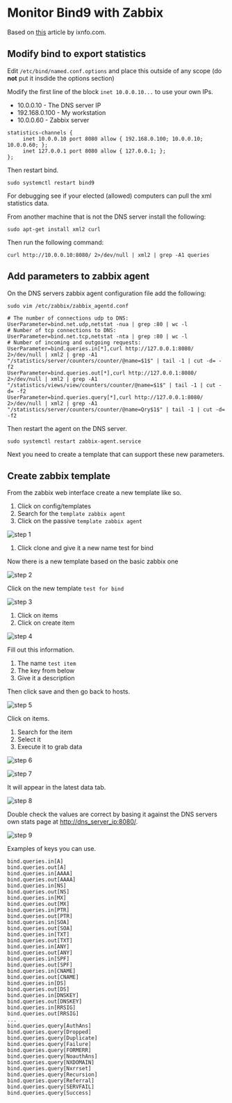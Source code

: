 # Monitor Bind9 with Zabbix

Based on [this](https://ixnfo.com/en/monitoring-bind9-in-zabbix.html) article by ixnfo.com.

## Modify bind to export statistics

Edit `/etc/bind/named.conf.options` and place this outside of any scope (do **not** put it insdide the options section)

Modify the first line of the block `inet 10.0.0.10...` to use your own IPs.

* 10.0.0.10 - The DNS server IP
* 192.168.0.100 - My workstation
* 10.0.0.60 - Zabbix server

```none
statistics-channels { 
     inet 10.0.0.10 port 8080 allow { 192.168.0.100; 10.0.0.10; 10.0.0.60; }; 
     inet 127.0.0.1 port 8080 allow { 127.0.0.1; }; 
};
```

Then restart bind.

```none
sudo systemctl restart bind9
```

For debugging see if your elected (allowed) computers can pull the xml statistics data.

From another machine that is not the DNS server install the following:

```none
sudo apt-get install xml2 curl
```

Then run the following command:

```none
curl http://10.0.0.10:8080/ 2>/dev/null | xml2 | grep -A1 queries
```

## Add parameters to zabbix agent

On the DNS servers zabbix agent configuration file add the following:

```none
sudo vim /etc/zabbix/zabbix_agentd.conf
```

```none
# The number of connections udp to DNS:
UserParameter=bind.net.udp,netstat -nua | grep :80 | wc -l
# Number of tcp connections to DNS:
UserParameter=bind.net.tcp,netstat -nta | grep :80 | wc -l
# Number of incoming and outgoing requests:
UserParameter=bind.queries.in[*],curl http://127.0.0.1:8080/ 2>/dev/null | xml2 | grep -A1 "/statistics/server/counters/counter/@name=$1$" | tail -1 | cut -d= -f2
UserParameter=bind.queries.out[*],curl http://127.0.0.1:8080/ 2>/dev/null | xml2 | grep -A1 "/statistics/views/view/counters/counter/@name=$1$" | tail -1 | cut -d= -f2
UserParameter=bind.queries.query[*],curl http://127.0.0.1:8080/ 2>/dev/null | xml2 | grep -A1 "/statistics/server/counters/counter/@name=Qry$1$" | tail -1 | cut -d= -f2
```

Then restart the agent on the DNS server.

```none
sudo systemctl restart zabbix-agent.service
```

Next you need to create a template that can support these new parameters.

## Create zabbix template

From the zabbix web interface create a new template like so.

1. Click on config/templates
2. Search for the `template zabbix agent`
3. Click on the passive `template zabbix agent`

![step 1](https://media.discordapp.net/attachments/744488560060792872/889454240903340042/unknown.png?width=810&height=286)

1. Click clone and give it a new name test for bind

Now there is a new template based on the basic zabbix one

![step 2](https://media.discordapp.net/attachments/744488560060792872/889454512530681866/unknown.png?width=810&height=422)

Click on the new template `test for bind`

![step 3](https://media.discordapp.net/attachments/744488560060792872/889454683255607296/unknown.png?width=810&height=395)

1. Click on items
2. Click on create item

![step 4](https://media.discordapp.net/attachments/744488560060792872/889454857583489024/unknown.png?width=810&height=245)

Fill out this information.

1. The name `test item`
2. The key from below
3. Give it a description

Then click save and then go back to hosts.

![step 5](https://media.discordapp.net/attachments/744488560060792872/889455046960492564/unknown.png?width=810&height=608)

Click on items.

1. Search for the item
2. Select it
3. Execute it to grab data

![step 6](https://media.discordapp.net/attachments/744488560060792872/889455494815694868/unknown.png?width=810&height=231)

![step 7](https://media.discordapp.net/attachments/744488560060792872/889455647328989194/unknown.png?width=810&height=347)

It will appear in the latest data tab.

![step 8](https://media.discordapp.net/attachments/744488560060792872/889455934185811998/unknown.png?width=810&height=283)

Double check the values are correct by basing it against the DNS servers own stats page at [http://dns_server_ip:8080/](http://dns_server_ip:8080/).

![step 9](https://media.discordapp.net/attachments/744488560060792872/889456179200262144/unknown.png)

Examples of keys you can use.

```none
bind.queries.in[A]
bind.queries.out[A]
bind.queries.in[AAAA]
bind.queries.out[AAAA]
bind.queries.in[NS]
bind.queries.out[NS]
bind.queries.in[MX]
bind.queries.out[MX]
bind.queries.in[PTR]
bind.queries.out[PTR]
bind.queries.in[SOA]
bind.queries.out[SOA]
bind.queries.in[TXT]
bind.queries.out[TXT]
bind.queries.in[ANY]
bind.queries.out[ANY]
bind.queries.in[SPF]
bind.queries.out[SPF]
bind.queries.in[CNAME]
bind.queries.out[CNAME]
bind.queries.in[DS]
bind.queries.out[DS]
bind.queries.in[DNSKEY]
bind.queries.out[DNSKEY]
bind.queries.in[RRSIG]
bind.queries.out[RRSIG]
...
bind.queries.query[AuthAns]
bind.queries.query[Dropped]
bind.queries.query[Duplicate]
bind.queries.query[Failure]
bind.queries.query[FORMERR]
bind.queries.query[NoauthAns]
bind.queries.query[NXDOMAIN]
bind.queries.query[Nxrrset]
bind.queries.query[Recursion]
bind.queries.query[Referral]
bind.queries.query[SERVFAIL]
bind.queries.query[Success]
```
